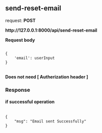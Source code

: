 ## send-reset-email

request: <strong> POST </strong>

<strong>
  http://127.0.0.1:8000/api/send-reset-email
</strong>

<strong> Request body </strong>

<pre>
<code>
{
    'email': userInput
}
</code>
</pre>
<strong> Does not need [ Autherization header ]  </strong>


### Response 
#### if successful operation
<pre>
<code>
{
    "msg": "Email sent Successfully"
}
</code>
</pre>

